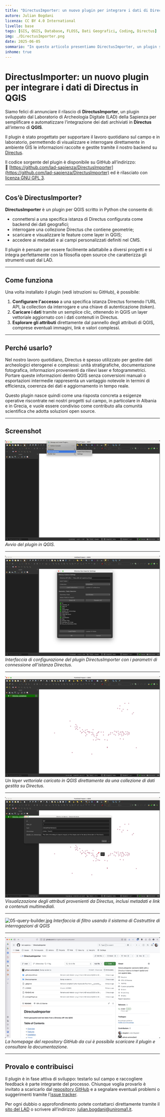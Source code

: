 ```yaml
---
title: "DirectusImporter: un nuovo plugin per integrare i dati di Directus in QGIS"
autore: Julian Bogdani
licenza: CC BY 4.0 International
livello: base
tags: [GIS, QGIS, Database, FLOSS, Dati Geografici, Coding, Directus]
img: ./DirectusImporter.png
date: 2025-06-05
sommario: "In questo articolo presentiamo DirectusImporter, un plugin sviluppato dal LAD alla Sapienza per semplificare e automatizzare l’integrazione dei dati archiviati in Directus all’interno di QGIS"
inhome: true
---
```


# DirectusImporter: un nuovo plugin per integrare i dati di Directus in QGIS

Siamo felici di annunciare il rilascio di **DirectusImporter**, un plugin sviluppato dal Laboratorio di Archeologia Digitale (LAD) della Sapienza per semplificare e automatizzare l’integrazione dei dati archiviati in **Directus** all’interno di **QGIS**.

Il plugin è stato progettato per supportare il lavoro quotidiano sul campo e in laboratorio, permettendo di visualizzare e interrogare direttamente in ambiente GIS le informazioni raccolte e gestite tramite il nostro backend su [Directus](https://directus.io/).

Il codice sorgente del plugin è disponibile su GitHub all’indirizzo:  
🔗 [https://github.com/lad-sapienza/DirectusImporter](https://github.com/lad-sapienza/DirectusImporter) ed è rilasciato con [licenza GNU GPL 3](https://github.com/lad-sapienza/DirectusImporter/blob/main/LICENSE).

---

## Cos’è DirectusImporter?

**DirectusImporter** è un plugin per QGIS scritto in Python che consente di:

- connettersi a una specifica istanza di Directus configurata come backend dei dati geografici;
- interrogare una collezione Directus che contiene geometrie;
- scaricare e visualizzare le feature come layer in QGIS;
- accedere ai metadati e ai campi personalizzati definiti nel CMS.

Il plugin è pensato per essere facilmente adattabile a diversi progetti e si integra perfettamente con la filosofia open source che caratterizza gli strumenti usati dal LAD.

---

## Come funziona

Una volta installato il plugin (vedi istruzioni su GitHub), è possibile:

1. **Configurare l'accesso** a una specifica istanza Directus fornendo l'URL API, la collection da interrogare e una chiave di autenticazione (token).
2. **Caricare i dati** tramite un semplice clic, ottenendo in QGIS un layer vettoriale aggiornato con i dati contenuti in Directus.
3. **Esplorare gli attributi** direttamente dal pannello degli attributi di QGIS, comprese eventuali immagini, link e valori complessi.

---

## Perché usarlo?

Nel nostro lavoro quotidiano, Directus è spesso utilizzato per gestire dati archeologici eterogenei e complessi: unità stratigrafiche, documentazione fotografica, informazioni provenienti da rilievi laser e fotogrammetrici. Portare queste informazioni dentro QGIS senza conversioni manuali o esportazioni intermedie rappresenta un vantaggio notevole in termini di efficienza, coerenza dei dati e aggiornamento in tempo reale.

Questo plugin nasce quindi come una risposta concreta a esigenze operative riscontrate nei nostri progetti sul campo, in particolare in Albania e in Grecia, e vuole essere condiviso come contributo alla comunità scientifica che adotta soluzioni open source.

---

## Screenshot


![01-directusimporter-in-menu.jpg](01-directusimporter-in-menu.jpg)
*Avvio del plugin in QGIS.*

---

![02-directusimporter-configurazione.jpg](02-directusimporter-configurazione.jpg)
*Interfaccia di configurazione del plugin DirectusImporter con i parametri di connessione all'istanza Directus.*

---

![03-vista-layer-caricato-nel-progetto.jpg](03-vista-layer-caricato-nel-progetto.jpg)
*Un layer vettoriale caricato in QGIS direttamente da una collezione di dati gestita su Directus.*

---

![04-vista-tabella-attributi.jpg](04-vista-tabella-attributi.jpg)
*Visualizzazione degli attributi provenienti da Directus, inclusi metadati e link a contenuti multimediali.*

---

![05-query-builder.jpg](06-query-builder.jpg)
*Interfaccia di filtro usando il sistema di Costruttire di interrogazioni di QGIS*

---

![06-vista-della-repository-su-github.jpg](05-vista-della-repository-su-github.jpg)
*La homepage del repository GitHub da cui è possibile scaricare il plugin e consultare la documentazione.*


---

## Provalo e contribuisci

Il plugin è in fase attiva di sviluppo: testarlo sul campo e raccogliere feedback è parte integrante del processo. Chiunque voglia provarlo è invitato a scaricarlo dal [repository GitHub](https://github.com/lad-sapienza/DirectusImporter) e a segnalare eventuali problemi o suggerimenti tramite l’[issue tracker](https://github.com/lad-sapienza/DirectusImporter/issues).

Per ogni dubbio o approfondimento potete contattarci direttamente tramite il [sito del LAD](https://lad.saras.uniroma1.it) o scrivere all’indirizzo: [julian.bogdani@uniroma1.it](mailto:julian.bogdani@uniroma1.it).
